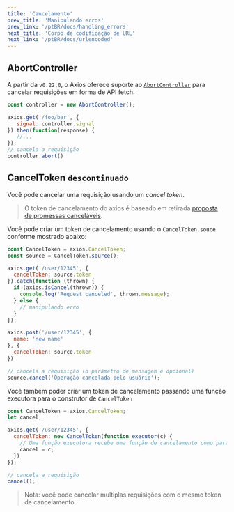 ```yaml
---
title: 'Cancelamento'
prev_title: 'Manipulando erros'
prev_link: '/ptBR/docs/handling_errors'
next_title: 'Corpo de codificação de URL'
next_link: '/ptBR/docs/urlencoded'
---
```


## AbortController

A partir da `v0.22.0`, o Axios oferece suporte ao [`AbortController`](https://developer.mozilla.org/en-US/docs/Web/API/AbortController) para cancelar requisições em forma de API fetch.

```js
const controller = new AbortController();

axios.get('/foo/bar', {
   signal: controller.signal
}).then(function(response) {
   //...
});
// cancela a requisição
controller.abort()
```

## CancelToken `descontinuado`

Você pode cancelar uma requisição usando um *cancel token*.

> O token de cancelamento do axios é baseado em retirada [proposta de promessas canceláveis](https://github.com/tc39/proposal-cancelable-promises).

Você pode criar um token de cancelamento usando o `CancelToken.souce` conforme mostrado abaixo:

```js
const CancelToken = axios.CancelToken;
const source = CancelToken.source();

axios.get('/user/12345', {
  cancelToken: source.token
}).catch(function (thrown) {
  if (axios.isCancel(thrown)) {
    console.log('Request canceled', thrown.message);
  } else {
    // manipulando erro
  }
});

axios.post('/user/12345', {
  name: 'new name'
}, {
  cancelToken: source.token
})

// cancela a requisição (o parâmetro de mensagem é opcional)
source.cancel('Operação cancelada pelo usuário');
```

Você também poder criar um token de cancelamento passando uma função executora para o construtor de `CancelToken`

```js
const CancelToken = axios.CancelToken;
let cancel;

axios.get('/user/12345', {
  cancelToken: new CancelToken(function executor(c) {
    // Uma função executora recebe uma função de cancelamento como parametro
    cancel = c;
  })
});

// cancela a requisição
cancel();
```

> Nota: você pode cancelar multiplas requisições com o mesmo token de cancelamento.
